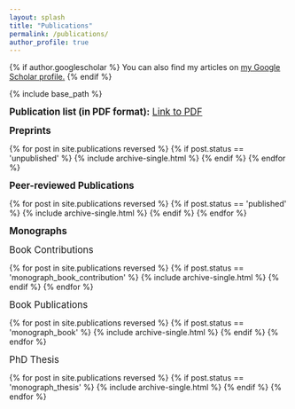 ```yaml
---
layout: splash
title: "Publications"
permalink: /publications/
author_profile: true
---
```


{% if author.googlescholar %}
  You can also find my articles on <u><a href="{{author.googlescholar}}">my Google Scholar profile</a>.</u>
{% endif %}

{% include base_path %}

<big><b>Publication list (in PDF format):</b> <a href="/files/PubList.pdf">Link to PDF</a></big>

<big><b>Preprints</b></big>

{% for post in site.publications reversed %} 
  {% if post.status == 'unpublished' %}
    {% include archive-single.html %}
  {% endif %}
{% endfor %}


<big><b>Peer-reviewed Publications</b></big>

{% for post in site.publications reversed %}
  {% if post.status == 'published' %}
    {% include archive-single.html %}
  {% endif %}
{% endfor %}


<big><b>Monographs</b></big>

<big>Book Contributions</big>

{% for post in site.publications reversed %}
  {% if post.status == 'monograph_book_contribution' %}
    {% include archive-single.html %}
  {% endif %}
{% endfor %}


<big>Book Publications</big>

{% for post in site.publications reversed %}
  {% if post.status == 'monograph_book' %}
    {% include archive-single.html %}
  {% endif %}
{% endfor %}


<big>PhD Thesis</big>

{% for post in site.publications reversed %}
  {% if post.status == 'monograph_thesis' %}
    {% include archive-single.html %}
  {% endif %}
{% endfor %}
